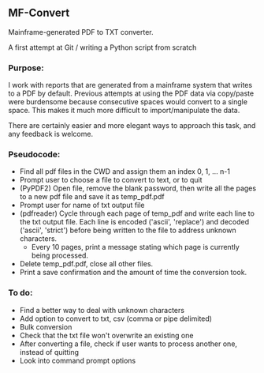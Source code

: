 ## MF-Convert
Mainframe-generated PDF to TXT converter.

A first attempt at Git / writing a Python script from scratch

### Purpose:
I work with reports that are generated from a mainframe system that writes to a PDF by default.  Previous attempts at using the PDF data via copy/paste were burdensome because consecutive spaces would convert to a single space.  This makes it much more difficult to import/manipulate the data.

There are certainly easier and more elegant ways to approach this task, and any feedback is welcome.

### Pseudocode:
* Find all pdf files in the CWD and assign them an index 0, 1, ... n-1
* Prompt user to choose a file to convert to text, or to quit
* (PyPDF2) Open file, remove the blank password, then write all the pages to a new pdf file and save it as temp_pdf.pdf
* Prompt user for name of txt output file
* (pdfreader) Cycle through each page of temp_pdf and write each line to the txt output file.  Each line is encoded ('ascii', 'replace') and decoded ('ascii', 'strict') before being written to the file to address unknown characters.
    * Every 10 pages, print a message stating which page is currently being processed.
* Delete temp_pdf.pdf, close all other files.
* Print a save confirmation and the amount of time the conversion took.

### To do:
* Find a better way to deal with unknown characters
* Add option to convert to txt, csv (comma or pipe delimited)
* Bulk conversion
* Check that the txt file won't overwrite an existing one
* After converting a file, check if user wants to process another one, instead of quitting
* Look into command prompt options

